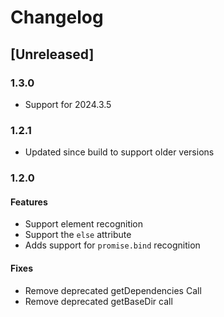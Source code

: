 # Changelog

## [Unreleased]

### 1.3.0
* Support for 2024.3.5

### 1.2.1
* Updated since build to support older versions

### 1.2.0
#### Features
* Support <let> element recognition
* Support the `else` attribute
* Adds support for `promise.bind` recognition

#### Fixes
* Remove deprecated getDependencies Call
* Remove deprecated getBaseDir call
